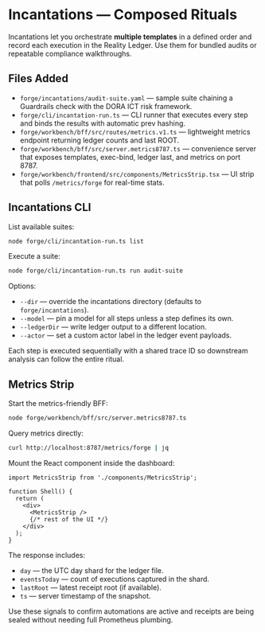 # Incantations — Composed Rituals

Incantations let you orchestrate **multiple templates** in a defined order and record each execution in the Reality Ledger. Use them for bundled audits or repeatable compliance walkthroughs.

## Files Added

- `forge/incantations/audit-suite.yaml` — sample suite chaining a Guardrails check with the DORA ICT risk framework.
- `forge/cli/incantation-run.ts` — CLI runner that executes every step and binds the results with automatic prev hashing.
- `forge/workbench/bff/src/routes/metrics.v1.ts` — lightweight metrics endpoint returning ledger counts and last ROOT.
- `forge/workbench/bff/src/server.metrics8787.ts` — convenience server that exposes templates, exec-bind, ledger last, and metrics on port 8787.
- `forge/workbench/frontend/src/components/MetricsStrip.tsx` — UI strip that polls `/metrics/forge` for real-time stats.

## Incantations CLI

List available suites:

```bash
node forge/cli/incantation-run.ts list
```

Execute a suite:

```bash
node forge/cli/incantation-run.ts run audit-suite
```

Options:

- `--dir` — override the incantations directory (defaults to `forge/incantations`).
- `--model` — pin a model for all steps unless a step defines its own.
- `--ledgerDir` — write ledger output to a different location.
- `--actor` — set a custom actor label in the ledger event payloads.

Each step is executed sequentially with a shared trace ID so downstream analysis can follow the entire ritual.

## Metrics Strip

Start the metrics-friendly BFF:

```bash
node forge/workbench/bff/src/server.metrics8787.ts
```

Query metrics directly:

```bash
curl http://localhost:8787/metrics/forge | jq
```

Mount the React component inside the dashboard:

```tsx
import MetricsStrip from './components/MetricsStrip';

function Shell() {
  return (
    <div>
      <MetricsStrip />
      {/* rest of the UI */}
    </div>
  );
}
```

The response includes:

- `day` — the UTC day shard for the ledger file.
- `eventsToday` — count of executions captured in the shard.
- `lastRoot` — latest receipt root (if available).
- `ts` — server timestamp of the snapshot.

Use these signals to confirm automations are active and receipts are being sealed without needing full Prometheus plumbing.
